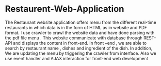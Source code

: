# Restaurent-Web-Application
The Restaurant website application offers menu from the different real-time restaurants in which data is in the form of HTML as in website and PDF format. I use crawler to crawl the website data and have done parsing with the pdf file menu . This website communicate with database through REST-API and displays the content in front-end. In front –end , we are able to search by restaurant name , dishes and ingredient of the dish. In addition, We are updating the menu by triggering the crawler from interface. Also we use event handler and AJAX interaction for front-end web development
